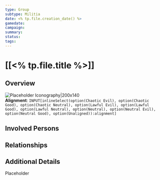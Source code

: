 ```yaml
---
type: Group
subtype: Militia
date: <% tp.file.creation_date() %>
gamedate:
campaign:
summary:
status:
tags:
---
```

# [[<% tp.file.title %>]]

## Overview 
![Placeholder Iconography|200x140](ImagePlaceholder.png)
**Alignment**: `INPUT[inlineSelect(option(Chaotic Evil), option(Chaotic Good), option(Chaotic Neutral), option(Lawful Evil), option(Lawful Good), option(Lawful Neutral), option(Neutral), option(Neutral Evil), option(Neutral Good), option(Unaligned)):alignment]`

## Involved Persons


## Relationships


## Additional Details 
Placeholder
